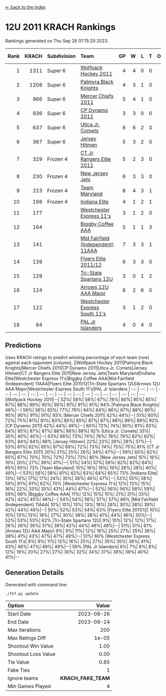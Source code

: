 [<- back to the index](readme.md)
# 12U 2011 KRACH Rankings
Rankings generated on Thu Sep 28 07:15:20 2023.

Rank|KRACH|Subdivision|Team|GP|W|L|T|OTW|OTL|SoS|Exp Wins|Win Diff
---:|---:|:---|:---|---:|---:|---:|---:|---:|---:|---:|---:|---:
1|1311|Super 6|[Wolfpack Hockey 2011](https://gamesheetstats.com/seasons/3664/teams/140937/schedule)|4|4|0|0|0|0|234|4.8|-0.0
2|1208|Super 6|[Palmyra Black Knights](https://gamesheetstats.com/seasons/3664/teams/140949/schedule)|4|3|1|0|0|0|687|3.8|-0.0
3|966|Super 6|[Mercer Chiefs 2011](https://gamesheetstats.com/seasons/3664/teams/140936/schedule)|5|4|1|0|0|0|523|4.8|-0.0
4|936|Super 6|[CP Dynamo 2011](https://gamesheetstats.com/seasons/3664/teams/140944/schedule)|3|3|0|0|0|0|211|3.9|0.0
5|637|Super 6|[Utica Jr. Comets](https://gamesheetstats.com/seasons/3664/teams/140945/schedule)|8|6|2|0|0|0|391|6.8|-0.0
6|367|Super 6|[Jersey Hitmen](https://gamesheetstats.com/seasons/3664/teams/140938/schedule)|5|3|2|0|0|0|349|3.9|0.0
7|329|Frozen 4|[CT Jr Rangers Elite 2011](https://gamesheetstats.com/seasons/3664/teams/140931/schedule)|5|2|3|0|0|0|711|2.8|-0.0
8|230|Frozen 4|[New Jersey Jets](https://gamesheetstats.com/seasons/3664/teams/140939/schedule)|6|3|3|0|1|0|302|3.8|-0.0
9|223|Frozen 4|[Team Maryland](https://gamesheetstats.com/seasons/3664/teams/140954/schedule)|8|4|3|1|0|0|197|5.7|-0.0
10|198|Frozen 4|[Indiana Elite](https://gamesheetstats.com/seasons/3664/teams/144353/schedule)|4|1|2|1|0|0|396|2.7|0.0
11|177||[Westchester Express 11's](https://gamesheetstats.com/seasons/3664/teams/140948/schedule)|3|1|2|0|0|0|322|1.9|0.0
12|164||[Biggby Coffee AAA](https://gamesheetstats.com/seasons/3664/teams/144351/schedule)|5|1|1|3|0|0|169|4.4|0.0
13|141||[Mid Fairfield (Independent) 11AAA](https://gamesheetstats.com/seasons/3664/teams/140933/schedule)|7|3|3|1|0|1|148|4.7|0.0
14|139||[Flyers Elite 2011/12](https://gamesheetstats.com/seasons/3664/teams/140942/schedule)|6|3|3|0|0|1|153|3.9|0.0
15|129||[Tri-State Spartans 12U](https://gamesheetstats.com/seasons/3664/teams/144352/schedule)|3|0|1|2|0|0|180|2.6|0.0
16|124||[Arrows 12U AAA Major](https://gamesheetstats.com/seasons/3664/teams/140946/schedule)|8|2|6|0|1|0|454|2.8|-0.0
17|122||[Westchester Express South 11's](https://gamesheetstats.com/seasons/3664/teams/140947/schedule)|3|1|2|0|0|0|262|1.9|0.0
18|84||[PAL Jr Islanders](https://gamesheetstats.com/seasons/3664/teams/140943/schedule)|4|0|4|0|0|0|687|0.8|-0.0

## Predictions
Uses KRACH ratings to predict winning percentage of each team (row) against each opponent (column).
||Wolfpack Hockey 2011|Palmyra Black Knights|Mercer Chiefs 2011|CP Dynamo 2011|Utica Jr. Comets|Jersey Hitmen|CT Jr Rangers Elite 2011|New Jersey Jets|Team Maryland|Indiana Elite|Westchester Express 11's|Biggby Coffee AAA|Mid Fairfield (Independent) 11AAA|Flyers Elite 2011/12|Tri-State Spartans 12U|Arrows 12U AAA Major|Westchester Express South 11's|PAL Jr Islanders
| --: | --: | --: | --: | --: | --: | --: | --: | --: | --: | --: | --: | --: | --: | --: | --: | --: | --: | --: 
|Wolfpack Hockey 2011|--| 52%| 58%| 58%| 67%| 78%| 80%| 85%| 85%| 87%| 88%| 89%| 90%| 90%| 91%| 91%| 91%| 94%
|Palmyra Black Knights| 48%|--| 56%| 56%| 65%| 77%| 79%| 84%| 84%| 86%| 87%| 88%| 90%| 90%| 90%| 91%| 91%| 93%
|Mercer Chiefs 2011| 42%| 44%|--| 51%| 60%| 72%| 75%| 81%| 81%| 83%| 85%| 85%| 87%| 87%| 88%| 89%| 89%| 92%
|CP Dynamo 2011| 42%| 44%| 49%|--| 60%| 72%| 74%| 80%| 81%| 83%| 84%| 85%| 87%| 87%| 88%| 88%| 88%| 92%
|Utica Jr. Comets| 33%| 35%| 40%| 40%|--| 63%| 66%| 73%| 74%| 76%| 78%| 79%| 82%| 82%| 83%| 84%| 84%| 88%
|Jersey Hitmen| 22%| 23%| 28%| 28%| 37%|--| 53%| 61%| 62%| 65%| 67%| 69%| 72%| 73%| 74%| 75%| 75%| 81%
|CT Jr Rangers Elite 2011| 20%| 21%| 25%| 26%| 34%| 47%|--| 59%| 60%| 62%| 65%| 67%| 70%| 70%| 72%| 73%| 73%| 80%
|New Jersey Jets| 15%| 16%| 19%| 20%| 27%| 39%| 41%|--| 51%| 54%| 57%| 58%| 62%| 62%| 64%| 65%| 65%| 73%
|Team Maryland| 15%| 16%| 19%| 19%| 26%| 38%| 40%| 49%|--| 53%| 56%| 58%| 61%| 62%| 63%| 64%| 65%| 73%
|Indiana Elite| 13%| 14%| 17%| 17%| 24%| 35%| 38%| 46%| 47%|--| 53%| 55%| 58%| 59%| 61%| 61%| 62%| 70%
|Westchester Express 11's| 12%| 13%| 15%| 16%| 22%| 33%| 35%| 43%| 44%| 47%|--| 52%| 56%| 56%| 58%| 59%| 59%| 68%
|Biggby Coffee AAA| 11%| 12%| 15%| 15%| 21%| 31%| 33%| 42%| 42%| 45%| 48%|--| 54%| 54%| 56%| 57%| 57%| 66%
|Mid Fairfield (Independent) 11AAA| 10%| 10%| 13%| 13%| 18%| 28%| 30%| 38%| 39%| 42%| 44%| 46%|--| 50%| 52%| 53%| 54%| 63%
|Flyers Elite 2011/12| 10%| 10%| 13%| 13%| 18%| 27%| 30%| 38%| 38%| 41%| 44%| 46%| 50%|--| 52%| 53%| 53%| 62%
|Tri-State Spartans 12U|  9%| 10%| 12%| 12%| 17%| 26%| 28%| 36%| 37%| 39%| 42%| 44%| 48%| 48%|--| 51%| 51%| 61%
|Arrows 12U AAA Major|  9%|  9%| 11%| 12%| 16%| 25%| 27%| 35%| 36%| 39%| 41%| 43%| 47%| 47%| 49%|--| 51%| 60%
|Westchester Express South 11's|  9%|  9%| 11%| 12%| 16%| 25%| 27%| 35%| 35%| 38%| 41%| 43%| 46%| 47%| 49%| 49%|--| 59%
|PAL Jr Islanders|  6%|  7%|  8%|  8%| 12%| 19%| 20%| 27%| 27%| 30%| 32%| 34%| 37%| 38%| 39%| 40%| 41%|--

## Generation Details

Generated with command line:
```
./thf.py update
```

| Option | Value |
| :----- | ----: |
| Start Date | 2023-08-26 |
| End Date | 2023-09-24 |
| Max Iterations | 200 |
| Max Ratings Diff | 1e-05 |
| Shootout Win Value | 1.00 |
| Shootout Loss Value | 0.00 |
| Tie Value | 0.85 |
| Fake Ties | 1 |
| Ignore teams | __KRACH_FAKE_TEAM__ |
| Min Games Played | 4 |

